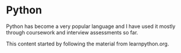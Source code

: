 # Python

Python has become a very popular language and I have used it mostly through coursework and interview assessments so far.

This content started by following the material from learnpython.org.
